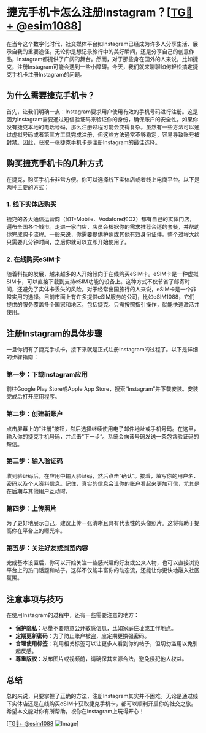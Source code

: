 # 捷克手机卡怎么注册Instagram？[[TG💪+ @esim1088](https://t.me/s/esim1088)]

在当今这个数字化时代，社交媒体平台如Instagram已经成为许多人分享生活、展示自我的重要途径。无论你是想记录旅行中的美好瞬间，还是分享自己的创意作品，Instagram都提供了广阔的舞台。然而，对于那些身在国外的人来说，比如捷克，注册Instagram可能会遇到一些小障碍。今天，我们就来聊聊如何轻松搞定捷克手机卡注册Instagram的问题。

## 为什么需要捷克手机卡？

首先，让我们明确一点：Instagram要求用户使用有效的手机号码进行注册。这是因为Instagram需要通过短信验证码来验证你的身份，确保账户的安全性。如果你没有捷克本地的电话号码，那么注册过程可能会变得复杂。虽然有一些方法可以通过虚拟号码或者第三方工具完成注册，但这些方法通常不够稳定，容易导致账号被封禁。因此，获取一张捷克手机卡是注册Instagram的最佳选择。

## 购买捷克手机卡的几种方式

在捷克，购买手机卡非常方便。你可以选择线下实体店或者线上电商平台。以下是两种主要的方式：

### 1. 线下实体店购买

捷克的各大通信运营商（如T-Mobile、Vodafone和O2）都有自己的实体门店，遍布全国各个城市。走进一家门店，店员会根据你的需求推荐合适的套餐，并帮助你完成购卡流程。一般来说，你需要提供护照或其他有效身份证件。整个过程大约只需要几分钟时间，之后你就可以立即开始使用了。

### 2. 在线购买eSIM卡

随着科技的发展，越来越多的人开始倾向于在线购买eSIM卡。eSIM卡是一种虚拟SIM卡，可以直接下载到支持eSIM功能的设备上。这种方式不仅节省了邮寄时间，还避免了实体卡丢失的风险。对于经常出国旅行的人来说，eSIM卡是一个非常实用的选择。目前市面上有许多提供eSIM服务的公司，比如eSIM1088，它们提供的服务覆盖多个国家和地区，包括捷克。只需按照指引操作，就能快速激活并使用。

## 注册Instagram的具体步骤

一旦你拥有了捷克手机卡，接下来就是正式注册Instagram的过程了。以下是详细的步骤指南：

### 第一步：下载Instagram应用

前往Google Play Store或Apple App Store，搜索“Instagram”并下载安装。安装完成后打开应用程序。

### 第二步：创建新账户

点击屏幕上的“注册”按钮，然后选择继续使用电子邮件地址或手机号码。在这里，输入你的捷克手机号码，并点击“下一步”。系统会向该号码发送一条包含验证码的短信。

### 第三步：输入验证码

收到验证码后，在应用中输入验证码，然后点击“确认”。接着，填写你的用户名、密码以及个人资料信息。记住，真实的信息会让你的账户看起来更加可信，尤其是在后期与其他用户互动时。

### 第四步：上传照片

为了更好地展示自己，建议上传一张清晰且具有代表性的头像照片。这将有助于提高你在平台上的曝光率。

### 第五步：关注好友或浏览内容

完成基本设置后，你可以开始关注一些感兴趣的好友或公众人物，也可以直接浏览平台上的热门话题和帖子。这样不仅能丰富你的动态流，还能让你更快地融入社区氛围。

## 注意事项与技巧

在使用Instagram的过程中，还有一些需要注意的地方：

- **保护隐私**：尽量不要随意公开敏感信息，比如家庭住址或工作地点。
- **定期更新密码**：为了防止账户被盗，应定期更换强密码。
- **合理使用标签**：利用相关标签可以让更多人看到你的帖子，但切勿滥用以免引起反感。
- **尊重版权**：发布图片或视频前，请确保其来源合法，避免侵犯他人权益。

## 总结

总的来说，只要掌握了正确的方法，注册Instagram其实并不困难。无论是通过线下实体店还是在线购买eSIM卡获取捷克手机卡，都可以顺利开启你的社交之旅。希望本文能对你有所帮助，祝你在Instagram上玩得开心！

[[TG💪+ @esim1088](https://t.me/s/esim1088) ![Image](https://i.postimg.cc/4NQfJmqS/Snipaste-2025-05-13-00-14-12.png)]